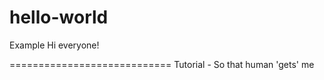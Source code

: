 # hello-world
Example
Hi everyone!

============================
Tutorial - So that human 'gets' me
